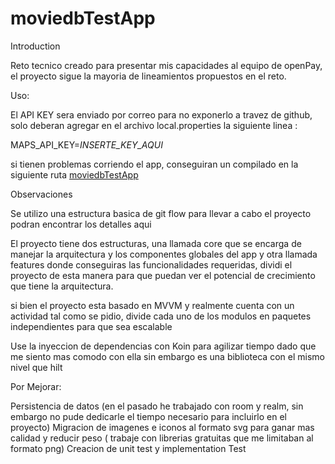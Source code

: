 # moviedbTestApp

Introduction

Reto tecnico creado para presentar mis capacidades al equipo de openPay, el proyecto sigue la mayoria de lineamientos propuestos en el reto.

Uso:

El API KEY sera enviado por correo para no exponerlo a travez de github, solo deberan agregar en el archivo 
local.properties la siguiente linea : 

MAPS_API_KEY=*INSERTE_KEY_AQUI*

si tienen problemas corriendo el app, conseguiran un compilado en la siguiente ruta  [moviedbTestApp]([https://github.com/ederdoski/moviedbTestApp/app](https://github.com/ederdoski/moviedbTestApp/tree/main/app))

Observaciones

Se utilizo una estructura basica de git flow para llevar a cabo el proyecto podran encontrar los detalles aqui

El proyecto tiene dos estructuras, una llamada core que se encarga de manejar la arquitectura y los componentes globales del app y otra llamada features donde conseguiras las funcionalidades requeridas, dividi el proyecto de esta manera 
para que puedan ver el potencial de crecimiento que tiene la arquitectura.

si bien el proyecto esta basado en MVVM y realmente cuenta con un actividad tal como se pidio, divide cada uno de los modulos en paquetes independientes para que sea escalable

Use la inyeccion de dependencias con Koin para agilizar tiempo dado que me siento mas comodo con ella sin embargo es una biblioteca con el mismo nivel que hilt 

Por Mejorar: 

Persistencia de datos (en el pasado he trabajado con room y realm, sin embargo no pude dedicarle el tiempo necesario para incluirlo en el proyecto)
Migracion de imagenes e iconos al formato svg para ganar mas calidad y reducir peso ( trabaje con librerias gratuitas que me limitaban al formato png)
Creacion de unit test y implementation Test
